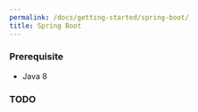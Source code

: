 ```yaml
---
permalink: /docs/getting-started/spring-boot/
title: Spring Boot
---
```


### Prerequisite
  - Java 8
  
### TODO
